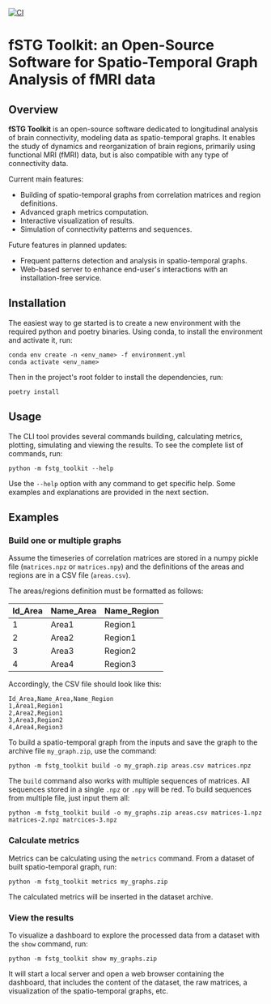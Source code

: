 [![CI](https://github.com/julienpontabry/fstg_toolkit/actions/workflows/ci.yml/badge.svg?branch=main)](https://github.com/julienpontabry/fstg_toolkit/actions/workflows/ci.yml)

# fSTG Toolkit: an Open-Source Software for Spatio-Temporal Graph Analysis of fMRI data

## Overview

**fSTG Toolkit** is an open-source software dedicated to longitudinal analysis of brain connectivity, modeling data as spatio-temporal graphs. It enables the study of dynamics and reorganization of brain regions, primarily using functional MRI (fMRI) data, but is also compatible with any type of connectivity data.

Current main features:
- Building of spatio-temporal graphs from correlation matrices and region definitions.
- Advanced graph metrics computation.
- Interactive visualization of results.
- Simulation of connectivity patterns and sequences.

Future features in planned updates:
- Frequent patterns detection and analysis in spatio-temporal graphs.
- Web-based server to enhance end-user's interactions with an installation-free service.  

## Installation

The easiest way to ge started is to create a new environment with the required python and poetry binaries. Using conda, to install the environment and activate it, run:
```shell
conda env create -n <env_name> -f environment.yml
conda activate <env_name>
```

Then in the project's root folder to install the dependencies, run:
```shell
poetry install
```

## Usage

The CLI tool provides several commands building, calculating metrics, plotting, simulating and viewing the results. To see the complete list of commands, run:
```shell
python -m fstg_toolkit --help
```

Use the `--help` option with any command to get specific help. Some examples and explanations are provided in the next section.

## Examples

### Build one or multiple graphs

Assume the timeseries of correlation matrices are stored in a numpy pickle file (`matrices.npz` or `matrices.npy`) and the definitions of the areas and regions are in a CSV file (`areas.csv`).

The areas/regions definition must be formatted as follows:

| Id_Area | Name_Area | Name_Region |
|---------|-----------|-------------|
| 1       | Area1     | Region1     |
| 2       | Area2     | Region1     |
| 3       | Area3     | Region2     |
| 4       | Area4     | Region3     |

Accordingly, the CSV file should look like this:

```csv
Id_Area,Name_Area,Name_Region
1,Area1,Region1
2,Area2,Region1
3,Area3,Region2
4,Area4,Region3
```

To build a spatio-temporal graph from the inputs and save the graph to the archive file `my_graph.zip`, use the command:

```shell
python -m fstg_toolkit build -o my_graph.zip areas.csv matrices.npz
```

The `build` command also works with multiple sequences of matrices. All sequences stored in a single `.npz` or `.npy` will be red. To build sequences from multiple file, just input them all:
```shell
python -m fstg_toolkit build -o my_graphs.zip areas.csv matrices-1.npz matrices-2.npz matrcices-3.npz
```

### Calculate metrics

Metrics can be calculating using the `metrics` command. From a dataset of built spatio-temporal graph, run:
```shell
python -m fstg_toolkit metrics my_graphs.zip
```

The calculated metrics will be inserted in the dataset archive.

### View the results

To visualize a dashboard to explore the processed data from a dataset with the `show` command, run:
```shell
python -m fstg_toolkit show my_graphs.zip
```

It will start a local server and open a web browser containing the dashboard, that includes the content of the dataset, the raw matrices, a visualization of the spatio-temporal graphs, etc.

[//]: # (### Plot a Graph)

[//]: # ()
[//]: # (To plot a graph stored in the file `my_graph.zip` to a dynamic plot, use the command:)

[//]: # ()
[//]: # (```sh)

[//]: # (python -m fstg_toolkit plot my_graph.zip dynamic)

[//]: # (```)

[//]: # ()
[//]: # (Other available plot types include `spatial`, `command`, and `multipartite` &#40;avoid this last one for large graphs due to memory issues&#41;.)

[//]: # ()
[//]: # (Below is an examples of spatial plot.)

[//]: # (![Example of spatial plot]&#40;doc/plot_spatial_example.png "Example of spatial plot"&#41;)

[//]: # ()
[//]: # (Below is an example of temporal plot.)

[//]: # (![Example of temporal plot]&#40;doc/plot_temporal_example.png "Example of temporal plot"&#41;)

[//]: # ()
[//]: # (### Simulate a Pattern)

[//]: # ()
[//]: # (To simulate a pattern, provide the description of networks across time, spatial, and temporal edges. The string syntax for a single network is `area_range,region,internal_strength`, where the area range is defined either by a single area ID or by a range between two IDs separated by a colon. Descriptions of multiple networks at a given time are concatenated with spaces. A `/` symbol separates networks of two different time instants. The whole description must be surrounded by quotes.)

[//]: # ()
[//]: # (The syntax for a single spatial edge is `network1_id,network2_id,correlation`. Multiple descriptions are concatenated between quotes and separated by spaces.)

[//]: # ()
[//]: # (The syntax for a single temporal edge is `network_id_range,network_id_range`, where the range can be either a single network ID or multiple IDs separated by a `-` character. The kind of edges is automatically inferred. For instance, `id,id` means an equal edge, `id-id,id` means a merge, and `id,id-id` means a split. Multiple descriptions are concatenated between quotes and separated by spaces.)

[//]: # ()
[//]: # (Example command:)

[//]: # ()
[//]: # (```sh)

[//]: # (python -m fstg_toolkit simulate -o pattern.zip pattern "1:3,1,0.8 4:5,2,-0.8 / 1:2,1,0.7 3,1,1 4:5,2,-0.8" "1,2,0.6 3,5,0.5" "1,3-4 2,5")

[//]: # (```)

[//]: # ()
[//]: # (This creates the pattern depicted in the following multipartite plot:)

[//]: # ()
[//]: # (![Example of a generated pattern]&#40;doc/simulation_pattern_example.png "Example of a generated pattern"&#41;)

[//]: # ()
[//]: # (### Simulate a Sequence)

[//]: # ()
[//]: # (A graph can be simulated from a sequence of pre-generated patterns. The sequence description consists of space-separated elements, which can be either a pattern &#40;`p<n>`, where `n` is the order of the pattern passed to the command&#41; or a number &#40;`d`&#41; to create `d` steady states.)

[//]: # ()
[//]: # (Example command:)

[//]: # ()
[//]: # (```sh)

[//]: # (python -m fstg_toolkit simulate -o sequence.zip sequence pattern1.zip pattern2.zip pattern3.zip "p2 10 p3 5 p1")

[//]: # (```)

[//]: # ()
[//]: # (### Simulate Correlations)

[//]: # ()
[//]: # (To simulate a timeseries of correlation matrices from a spatio-temporal graph stored in `my_graph.zip` with a correlation threshold of 0.5, use the command:)

[//]: # ()
[//]: # (```sh)

[//]: # (python -m fstg_toolkit simulate -o correlations.npz correlations my_graph.zip -t 0.5)

[//]: # (```)

[//]: # ()
[//]: # (The output timeseries matrices will be saved in a numpy-compatible format. Use the `-o` option to set the output path.)

[//]: # (## License)
[//]: # ()
[//]: # (TODO)
